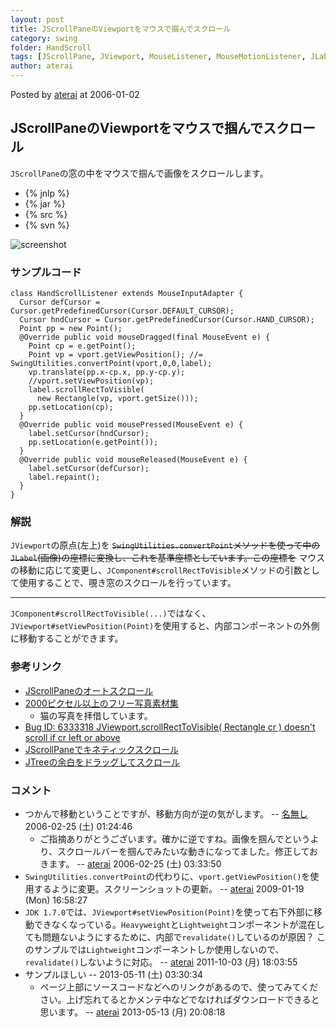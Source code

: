 ```yaml
---
layout: post
title: JScrollPaneのViewportをマウスで掴んでスクロール
category: swing
folder: HandScroll
tags: [JScrollPane, JViewport, MouseListener, MouseMotionListener, JLabel]
author: aterai
---
```


Posted by [aterai](http://terai.xrea.jp/aterai.html) at 2006-01-02

## JScrollPaneのViewportをマウスで掴んでスクロール
`JScrollPane`の窓の中をマウスで掴んで画像をスクロールします。

- {% jnlp %}
- {% jar %}
- {% src %}
- {% svn %}

<!-- dummy comment line for breaking list -->

![screenshot](http://lh6.ggpht.com/_9Z4BYR88imo/TQTNqjajfcI/AAAAAAAAAbI/Km-h7tWdYOo/s800/HandScroll.png)

### サンプルコード
<pre class="prettyprint"><code>class HandScrollListener extends MouseInputAdapter {
  Cursor defCursor = Cursor.getPredefinedCursor(Cursor.DEFAULT_CURSOR);
  Cursor hndCursor = Cursor.getPredefinedCursor(Cursor.HAND_CURSOR);
  Point pp = new Point();
  @Override public void mouseDragged(final MouseEvent e) {
    Point cp = e.getPoint();
    Point vp = vport.getViewPosition(); //= SwingUtilities.convertPoint(vport,0,0,label);
    vp.translate(pp.x-cp.x, pp.y-cp.y);
    //vport.setViewPosition(vp);
    label.scrollRectToVisible(
      new Rectangle(vp, vport.getSize()));
    pp.setLocation(cp);
  }
  @Override public void mousePressed(MouseEvent e) {
    label.setCursor(hndCursor);
    pp.setLocation(e.getPoint());
  }
  @Override public void mouseReleased(MouseEvent e) {
    label.setCursor(defCursor);
    label.repaint();
  }
}
</code></pre>

### 解説
`JViewport`の原点(左上)を ~~`SwingUtilities.convertPoint`メソッドを使って中の`JLabel`(画像)の座標に変換し、これを基準座標としています。この座標を~~ マウスの移動に応じて変更し、`JComponent#scrollRectToVisible`メソッドの引数として使用することで、覗き窓のスクロールを行っています。

- - - -
`JComponent#scrollRectToVisible(...)`ではなく、`JViewport#setViewPosition(Point)`を使用すると、内部コンポーネントの外側に移動することができます。

### 参考リンク
- [JScrollPaneのオートスクロール](http://terai.xrea.jp/Swing/AutoScroll.html)
- [2000ピクセル以上のフリー写真素材集](http://sozai-free.com/)
    - 猫の写真を拝借しています。
- [Bug ID: 6333318 JViewport.scrollRectToVisible( Rectangle cr ) doesn't scroll if cr left or above](http://bugs.sun.com/bugdatabase/view_bug.do?bug_id=6333318)
- [JScrollPaneでキネティックスクロール](http://terai.xrea.jp/Swing/KineticScrolling.html)
- [JTreeの余白をドラッグしてスクロール](http://terai.xrea.jp/Swing/TreeDragScroll.html)

<!-- dummy comment line for breaking list -->

### コメント
- つかんで移動ということですが、移動方向が逆の気がします。 -- [名無し](http://terai.xrea.jp/名無し.html) 2006-02-25 (土) 01:24:46
    - ご指摘ありがとうございます。確かに逆ですね。画像を掴んでというより、スクロールバーを掴んでみたいな動きになってました。修正しておきます。 -- [aterai](http://terai.xrea.jp/aterai.html) 2006-02-25 (土) 03:33:50
- `SwingUtilities.convertPoint`の代わりに、`vport.getViewPosition()`を使用するように変更。スクリーンショットの更新。 -- [aterai](http://terai.xrea.jp/aterai.html) 2009-01-19 (Mon) 16:58:27
- `JDK 1.7.0`では、`JViewport#setViewPosition(Point)`を使って右下外部に移動できなくなっている。`Heavyweight`と`Lightweight`コンポーネントが混在しても問題ないようにするために、内部で`revalidate()`しているのが原因？ このサンプルでは`Lightweight`コンポーネントしか使用しないので、`revalidate()`しないように対応。 -- [aterai](http://terai.xrea.jp/aterai.html) 2011-10-03 (月) 18:03:55
- サンプルほしい --  2013-05-11 (土) 03:30:34
    - ページ上部にソースコードなどへのリンクがあるので、使ってみてください。上げ忘れてるとかメンテ中などでなければダウンロードできると思います。 -- [aterai](http://terai.xrea.jp/aterai.html) 2013-05-13 (月) 20:08:18

<!-- dummy comment line for breaking list -->

